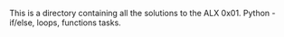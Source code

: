 This is a directory containing all the solutions to the ALX 0x01. Python - if/else, loops, functions tasks.
